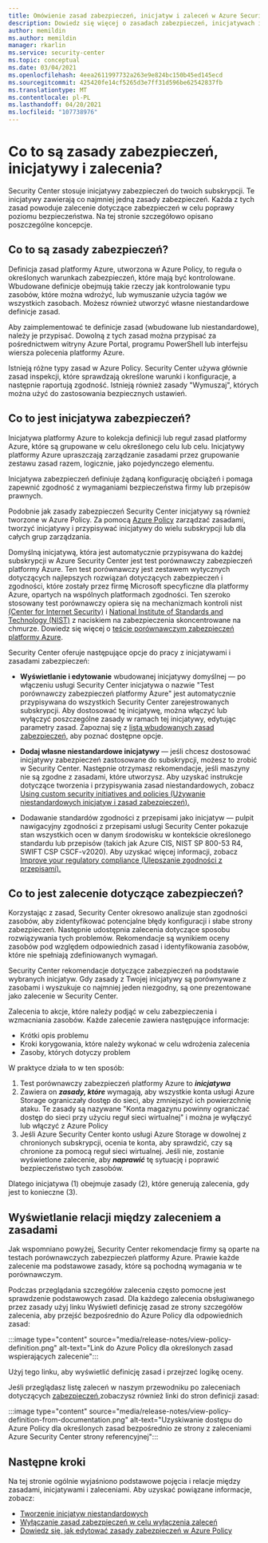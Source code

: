 ```yaml
---
title: Omówienie zasad zabezpieczeń, inicjatyw i zaleceń w Azure Security Center
description: Dowiedz się więcej o zasadach zabezpieczeń, inicjatywach i zaleceniach w Azure Security Center.
author: memildin
ms.author: memildin
manager: rkarlin
ms.service: security-center
ms.topic: conceptual
ms.date: 03/04/2021
ms.openlocfilehash: 4eea2611997732a263e9e824bc150b45ed145ecd
ms.sourcegitcommit: 425420fe14cf5265d3e7ff31d596be62542837fb
ms.translationtype: MT
ms.contentlocale: pl-PL
ms.lasthandoff: 04/20/2021
ms.locfileid: "107738976"
---
```

# <a name="what-are-security-policies-initiatives-and-recommendations"></a>Co to są zasady zabezpieczeń, inicjatywy i zalecenia?

Security Center stosuje inicjatywy zabezpieczeń do twoich subskrypcji. Te inicjatywy zawierają co najmniej jedną zasady zabezpieczeń. Każda z tych zasad powoduje zalecenie dotyczące zabezpieczeń w celu poprawy poziomu bezpieczeństwa. Na tej stronie szczegółowo opisano poszczególne koncepcje.


## <a name="what-is-a-security-policy"></a>Co to są zasady zabezpieczeń?

Definicja zasad platformy Azure, utworzona w Azure Policy, to reguła o określonych warunkach zabezpieczeń, które mają być kontrolowane. Wbudowane definicje obejmują takie rzeczy jak kontrolowanie typu zasobów, które można wdrożyć, lub wymuszanie użycia tagów we wszystkich zasobach. Możesz również utworzyć własne niestandardowe definicje zasad.

Aby zaimplementować te definicje zasad (wbudowane lub niestandardowe), należy je przypisać. Dowolną z tych zasad można przypisać za pośrednictwem witryny Azure Portal, programu PowerShell lub interfejsu wiersza polecenia platformy Azure.

Istnieją różne typy zasad w Azure Policy. Security Center używa głównie zasad inspekcji, które sprawdzają określone warunki i konfiguracje, a następnie raportują zgodność. Istnieją również zasady "Wymuszaj", których można użyć do zastosowania bezpiecznych ustawień.

## <a name="what-is-a-security-initiative"></a>Co to jest inicjatywa zabezpieczeń?

Inicjatywa platformy Azure to kolekcja definicji lub reguł zasad platformy Azure, które są grupowane w celu określonego celu lub celu. Inicjatywy platformy Azure upraszczają zarządzanie zasadami przez grupowanie zestawu zasad razem, logicznie, jako pojedynczego elementu.

Inicjatywa zabezpieczeń definiuje żądaną konfigurację obciążeń i pomaga zapewnić zgodność z wymaganiami bezpieczeństwa firmy lub przepisów prawnych.

Podobnie jak zasady zabezpieczeń Security Center inicjatywy są również tworzone w Azure Policy. Za pomocą [Azure Policy](../governance/policy/overview.md) zarządzać zasadami, tworzyć inicjatywy i przypisywać inicjatywy do wielu subskrypcji lub dla całych grup zarządzania.

Domyślną inicjatywą, która jest automatycznie przypisywana do każdej subskrypcji w Azure Security Center jest test porównawczy zabezpieczeń platformy Azure. Ten test porównawczy jest zestawem wytycznych dotyczących najlepszych rozwiązań dotyczących zabezpieczeń i zgodności, które zostały przez firmę Microsoft specyficzne dla platformy Azure, opartych na wspólnych platformach zgodności. Ten szeroko stosowany test porównawczy opiera się na mechanizmach kontroli nist [(Center for Internet Security)](https://www.cisecurity.org/benchmark/azure/) i [National Institute of Standards and Technology (NIST)](https://www.nist.gov/) z naciskiem na zabezpieczenia skoncentrowane na chmurze. Dowiedz się więcej o [teście porównawczym zabezpieczeń platformy Azure](https://docs.microsoft.com/security/benchmark/azure/introduction).

Security Center oferuje następujące opcje do pracy z inicjatywami i zasadami zabezpieczeń:

- **Wyświetlanie i edytowanie** wbudowanej inicjatywy domyślnej — po włączeniu usługi Security Center inicjatywa o nazwie "Test porównawczy zabezpieczeń platformy Azure" jest automatycznie przypisywana do wszystkich Security Center zarejestrowanych subskrypcji. Aby dostosować tę inicjatywę, można włączyć lub wyłączyć poszczególne zasady w ramach tej inicjatywy, edytując parametry zasad. Zapoznaj się z [listą wbudowanych zasad zabezpieczeń,](./policy-reference.md) aby poznać dostępne opcje.

- **Dodaj własne niestandardowe inicjatywy** — jeśli chcesz dostosować inicjatywy zabezpieczeń zastosowane do subskrypcji, możesz to zrobić w Security Center. Następnie otrzymasz rekomendacje, jeśli maszyny nie są zgodne z zasadami, które utworzysz. Aby uzyskać instrukcje dotyczące tworzenia i przypisywania zasad niestandardowych, zobacz [Using custom security initiatives and policies (Używanie niestandardowych inicjatyw i zasad zabezpieczeń).](custom-security-policies.md)

-  Dodawanie standardów zgodności z przepisami jako inicjatyw — pulpit nawigacyjny zgodności z przepisami usługi Security Center pokazuje stan wszystkich ocen w danym środowisku w kontekście określonego standardu lub przepisów (takich jak Azure CIS, NIST SP 800-53 R4, SWIFT CSP CSCF-v2020). Aby uzyskać więcej informacji, zobacz [Improve your regulatory compliance (Ulepszanie zgodności z przepisami).](security-center-compliance-dashboard.md)

## <a name="what-is-a-security-recommendation"></a>Co to jest zalecenie dotyczące zabezpieczeń?

Korzystając z zasad, Security Center okresowo analizuje stan zgodności zasobów, aby zidentyfikować potencjalne błędy konfiguracji i słabe strony zabezpieczeń. Następnie udostępnia zalecenia dotyczące sposobu rozwiązywania tych problemów. Rekomendacje są wynikiem oceny zasobów pod względem odpowiednich zasad i identyfikowania zasobów, które nie spełniają zdefiniowanych wymagań.

Security Center rekomendacje dotyczące zabezpieczeń na podstawie wybranych inicjatyw. Gdy zasady z Twojej inicjatywy są porównywane z zasobami i wyszukuje co najmniej jeden niezgodny, są one prezentowane jako zalecenie w Security Center.

Zalecenia to akcje, które należy podjąć w celu zabezpieczenia i wzmacniania zasobów. Każde zalecenie zawiera następujące informacje:

- Krótki opis problemu
- Kroki korygowania, które należy wykonać w celu wdrożenia zalecenia
- Zasoby, których dotyczy problem

W praktyce działa to w ten sposób:

1. Test porównawczy zabezpieczeń platformy Azure to ***inicjatywa***
1. Zawiera on ***zasady, które*** wymagają, aby wszystkie konta usługi Azure Storage ograniczały dostęp do sieci, aby zmniejszyć ich powierzchnię ataku. Te zasady są nazywane "Konta magazynu powinny ograniczać dostęp do sieci przy użyciu reguł sieci wirtualnej" i można je wyłączyć lub włączyć z Azure Policy
1. Jeśli Azure Security Center konto usługi Azure Storage w dowolnej z chronionych subskrypcji, ocenia te konta, aby sprawdzić, czy są chronione za pomocą reguł sieci wirtualnej. Jeśli nie, zostanie wyświetlone zalecenie, aby ***naprawić*** tę sytuację i poprawić bezpieczeństwo tych zasobów. 

Dlatego inicjatywa (1) obejmuje zasady (2), które generują zalecenia, gdy jest to konieczne (3). 

## <a name="viewing-the-relationship-between-a-recommendation-and-a-policy"></a>Wyświetlanie relacji między zaleceniem a zasadami

Jak wspomniano powyżej, Security Center rekomendacje firmy są oparte na testach porównawczych zabezpieczeń platformy Azure. Prawie każde zalecenie ma podstawowe zasady, które są pochodną wymagania w te porównawczym.

Podczas przeglądania szczegółów zalecenia często pomocne jest sprawdzenie podstawowych zasad. Dla każdego zalecenia obsługiwanego przez  zasady użyj linku Wyświetl definicję zasad ze strony szczegółów zalecenia, aby przejść bezpośrednio do Azure Policy dla odpowiednich zasad:

:::image type="content" source="media/release-notes/view-policy-definition.png" alt-text="Link do Azure Policy dla określonych zasad wspierających zalecenie":::

Użyj tego linku, aby wyświetlić definicję zasad i przejrzeć logikę oceny. 

Jeśli przeglądasz listę zaleceń w naszym przewodniku po zaleceniach dotyczących [zabezpieczeń,](recommendations-reference.md)zobaczysz również linki do stron definicji zasad:

:::image type="content" source="media/release-notes/view-policy-definition-from-documentation.png" alt-text="Uzyskiwanie dostępu do Azure Policy dla określonych zasad bezpośrednio ze strony z zaleceniami Azure Security Center strony referencyjnej":::


## <a name="next-steps"></a>Następne kroki

Na tej stronie ogólnie wyjaśniono podstawowe pojęcia i relacje między zasadami, inicjatywami i zaleceniami. Aby uzyskać powiązane informacje, zobacz:

- [Tworzenie inicjatyw niestandardowych](custom-security-policies.md)
- [Wyłączanie zasad zabezpieczeń w celu wyłączenia zaleceń](tutorial-security-policy.md#disable-security-policies-and-disable-recommendations)
- [Dowiedz się, jak edytować zasady zabezpieczeń w Azure Policy](../governance/policy/tutorials/create-and-manage.md)